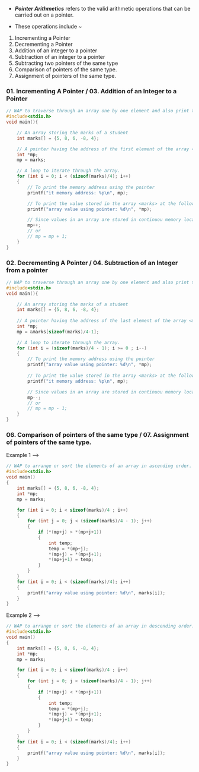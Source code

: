 * *__Pointer Arithmetics__* refers to the valid arithmetic operations that can be carried out on a pointer.

* These operations include ~
01. Incrementing a Pointer
02. Decrementing a Pointer
03. Addition of an integer to a pointer
04. Subtraction of an integer to a pointer
05. Subtracting two pointers of the same type
06. Comparison of pointers of the same type.
07. Assignment of pointers of the same type.

### 01. Incrementing A Pointer / 03. Addition of an Integer to a Pointer

```c
// WAP to traverse through an array one by one element and also print the memory address of that element, all using pointers only. 
#include<stdio.h>
void main(){

    // An array storing the marks of a student
    int marks[] = {5, 8, 6, -8, 4};

    // A pointer having the address of the first element of the array <marks>
    int *mp;
    mp = marks;

    // A loop to iterate through the array.
    for (int i = 0; i < (sizeof(marks)/4); i++)
    {
        // To print the memory address using the pointer
        printf("it memory address: %p\n", mp);

        // To print the value stored in the array <marks> at the following memory address stored in the pointer.
        printf("array value using pointer: %d\n", *mp);

        // Since values in an array are stored in continuou memory locations, increment the memory address by 1 can give us the memory address of the next element of the array.
        mp++;
        // or
        // mp = mp + 1;
    }
}
```

### 02. Decrementing A Pointer / 04. Subtraction of an Integer from a pointer

```c
// WAP to traverse through an array one by one element and also print the memory address of that element, all using pointers only. 
#include<stdio.h>
void main(){

    // An array storing the marks of a student
    int marks[] = {5, 8, 6, -8, 4};
    
    // A pointer having the address of the last element of the array <marks>
    int *mp;
    mp = &marks[sizeof(marks)/4-1];

    // A loop to iterate through the array.
    for (int i = (sizeof(marks)/4 - 1); i >= 0 ; i--)
    {
        // To print the memory address using the pointer
        printf("array value using pointer: %d\n", *mp);
        
        // To print the value stored in the array <marks> at the following memory address stored in the pointer.
        printf("it memory address: %p\n", mp);

        // Since values in an array are stored in continuou memory locations, increment the memory address by 1 can give us the memory address of the next element of the array.
        mp--;   
        // or
        // mp = mp - 1;
    }
}
```

### 06. Comparison of pointers of the same type / 07. Assignment of pointers of the same type.

Example 1 -->
```c
// WAP to arrange or sort the elements of an array in ascending order. 
#include<stdio.h>
void main()
{
    int marks[] = {5, 8, 6, -8, 4};
    int *mp;
    mp = marks;

    for (int i = 0; i < sizeof(marks)/4 ; i++)
    {
        for (int j = 0; j < (sizeof(marks)/4 - 1); j++)
        {
            if (*(mp+j) > *(mp+j+1))
            {
                int temp;
                temp = *(mp+j);
                *(mp+j) = *(mp+j+1);
                *(mp+j+1) = temp;
            }
        }
    }
    for (int i = 0; i < (sizeof(marks)/4); i++)
    {
        printf("array value using pointer: %d\n", marks[i]);
    }   
}
```

Example 2 -->
```c
// WAP to arrange or sort the elements of an array in descending order. 
#include<stdio.h>
void main()
{
    int marks[] = {5, 8, 6, -8, 4};
    int *mp;
    mp = marks;

    for (int i = 0; i < sizeof(marks)/4 ; i++)
    {
        for (int j = 0; j < (sizeof(marks)/4 - 1); j++)
        {
            if (*(mp+j) < *(mp+j+1))
            {
                int temp;
                temp = *(mp+j);
                *(mp+j) = *(mp+j+1);
                *(mp+j+1) = temp;
            }
        }
    }
    for (int i = 0; i < (sizeof(marks)/4); i++)
    {
        printf("array value using pointer: %d\n", marks[i]);
    }   
}
```